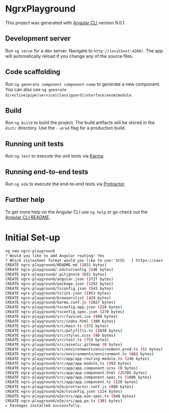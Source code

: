 # NgrxPlayground

This project was generated with [Angular CLI](https://github.com/angular/angular-cli) version 9.0.1.

## Development server

Run `ng serve` for a dev server. Navigate to `http://localhost:4200/`. The app will automatically reload if you change any of the source files.

## Code scaffolding

Run `ng generate component component-name` to generate a new component. You can also use `ng generate directive|pipe|service|class|guard|interface|enum|module`.

## Build

Run `ng build` to build the project. The build artifacts will be stored in the `dist/` directory. Use the `--prod` flag for a production build.

## Running unit tests

Run `ng test` to execute the unit tests via [Karma](https://karma-runner.github.io).

## Running end-to-end tests

Run `ng e2e` to execute the end-to-end tests via [Protractor](http://www.protractortest.org/).

## Further help

To get more help on the Angular CLI use `ng help` or go check out the [Angular CLI README](https://github.com/angular/angular-cli/blob/master/README.md).

# Initial Set-up

```bash
ng new ngrx-playground
? Would you like to add Angular routing? Yes
? Which stylesheet format would you like to use? SCSS   [ https://sass-lang.com/documentation/syntax#scss                ]
CREATE ngrx-playground/README.md (1031 bytes)
CREATE ngrx-playground/.editorconfig (246 bytes)
CREATE ngrx-playground/.gitignore (631 bytes)
CREATE ngrx-playground/angular.json (3727 bytes)
CREATE ngrx-playground/package.json (1292 bytes)
CREATE ngrx-playground/tsconfig.json (543 bytes)
CREATE ngrx-playground/tslint.json (1953 bytes)
CREATE ngrx-playground/browserslist (429 bytes)
CREATE ngrx-playground/karma.conf.js (1027 bytes)
CREATE ngrx-playground/tsconfig.app.json (210 bytes)
CREATE ngrx-playground/tsconfig.spec.json (270 bytes)
CREATE ngrx-playground/src/favicon.ico (948 bytes)
CREATE ngrx-playground/src/index.html (300 bytes)
CREATE ngrx-playground/src/main.ts (372 bytes)
CREATE ngrx-playground/src/polyfills.ts (2838 bytes)
CREATE ngrx-playground/src/styles.scss (80 bytes)
CREATE ngrx-playground/src/test.ts (753 bytes)
CREATE ngrx-playground/src/assets/.gitkeep (0 bytes)
CREATE ngrx-playground/src/environments/environment.prod.ts (51 bytes)
CREATE ngrx-playground/src/environments/environment.ts (662 bytes)
CREATE ngrx-playground/src/app/app-routing.module.ts (246 bytes)
CREATE ngrx-playground/src/app/app.module.ts (393 bytes)
CREATE ngrx-playground/src/app/app.component.scss (0 bytes)
CREATE ngrx-playground/src/app/app.component.html (25705 bytes)
CREATE ngrx-playground/src/app/app.component.spec.ts (1086 bytes)
CREATE ngrx-playground/src/app/app.component.ts (220 bytes)
CREATE ngrx-playground/e2e/protractor.conf.js (808 bytes)
CREATE ngrx-playground/e2e/tsconfig.json (214 bytes)
CREATE ngrx-playground/e2e/src/app.e2e-spec.ts (648 bytes)
CREATE ngrx-playground/e2e/src/app.po.ts (301 bytes)
✔ Packages installed successfully.
```
